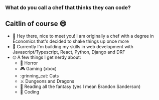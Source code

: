 ### What do you call a chef that thinks they can code?
## Caitlin of course 😄 


- 👋 Hey there, nice to meet you! I am originally a chef with a degree in Economics that's decided to shake things up once more
- 🌱 Currently I'm building my skills in web development with Javascript/Typescript, React, Python, Django and DRF
- :nerd_face: A few things I get nerdy about:
  - :ghost: Horror
  - :video_game: Gaming (xbox)
  - :grinning_cat: Cats
  - :crossed_swords: Dungeons and Dragons
  - :open_book: Reading all the fantasy (yes I mean Brandon Sanderson)
  - :robot: Coding
  
